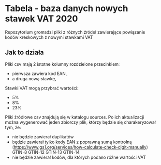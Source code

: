 # Tabela - baza danych nowych stawek VAT 2020 

Repozytorium gromadzi pliki z różnych źródeł zawierające powiązanie kodów kreskowych z nowymi stawkami VAT

## Jak to działa
Pliki csv mają 2 istotne kolumny rozdzielone przecinkiem:
* pierwsza zawiera kod EAN, 
* a druga nową stawkę, 

Stawki VAT mogą przybrać wartości:
* 5%
* 8%
* 23%

Pliki źródłowe csv znajdują się w katalogu sources. Po ich aktualizacji można wygenerować jeden zbiorczy plik, którzy będzie się charakeryzował tym, że:
* nie będzie zawierał duplikatów
* będzie zawierał tylko kody EAN z poprawną sumą kontrolną (https://www.gs1.org/services/how-calculate-check-digit-manually) GTIN-8 GTIN-12 GTIN-13 GTIN-14
* nie będzie zawierał kodów, dla których podano różne wartości VAT
